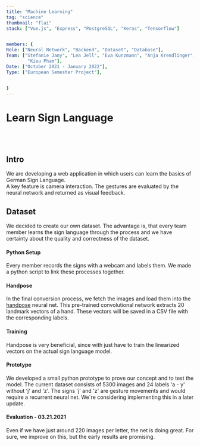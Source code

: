 ```yaml
---
title: "Machine Learning"
tag: "science"
thumbnail: "flai"
stack: ["Vue.js", "Express", "PostgreSQL", "Keras", "Tensorflow"]


members: {
Role: ["Neural Network", "Backend", "Dataset", "Database"],
Team: ["Stefanie Jany", "Lea Jell", "Eva Kunzmann", "Anja Krendlinger", "Martin Kohnle", "Moritz Kronberger",
        "Kieu Pham"],      
Date: ["October 2021 - January 2022"],
Type: ["European Semester Project"],   


}
---
```


# Learn Sign Language

<tech-stack :stack="stack"></tech-stack>

<team :members="members"></team>

<br /> <br />

<image-loader height="large_wide" image="science/flai/flai_titel"></image-loader>

## Intro

We are developing a web application in which users can learn the basics of German Sign Language. <br /> A key feature is camera interaction. The gestures are evaluated by the neural network and returned as visual feedback.

## Dataset

We decided to create our own dataset. The advantage is, that every team member learns the sign language through the process and we have certainty about the quality and correctness of the dataset.

#### Python Setup

Every member records the signs with a webcam and labels them. We made a python script to link these processes together.

#### Handpose

In the final conversion process, we fetch the images and load them into the [handpose](https://google.github.io/mediapipe/solutions/hands.html) neural net. This pre-trained convolutional network extracts 20 landmark vectors of a hand. These vectors will be saved in a CSV file with the corresponding labels.

#### Training

Handpose is very beneficial, since with just have to train the linearized vectors on the actual sign language model.

#### Prototype

We developed a small python prototype to prove our concept and to test the model.
The current dataset consists of 5300 images and 24 labels 'a - y' without 'j' and 'z'. The signs
'j' and 'z' are gesture movements and would require a recurrent neural net. We´re considering
implementing this in a later update.

#### Evaluation - 03.21.2021

Even if we have just around 220 images per letter, the net is doing great. For sure, we improve on this, but the early results are promising.

<image-loader height="medium_wide" image="science/flai/conf"></image-loader>
